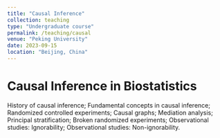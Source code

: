 ```yaml
---
title: "Causal Inference"
collection: teaching
type: "Undergraduate course"
permalink: /teaching/causal
venue: "Peking University"
date: 2023-09-15
location: "Beijing, China"
---
```


Causal Inference in Biostatistics
===

History of causal inference;
Fundamental concepts in causal inference;
Randomized controlled experiments;
Causal graphs;
Mediation analysis;
Principal stratification;
Broken randomized experiments;
Observational studies: Ignorability;
Observational studies: Non-ignorability.
